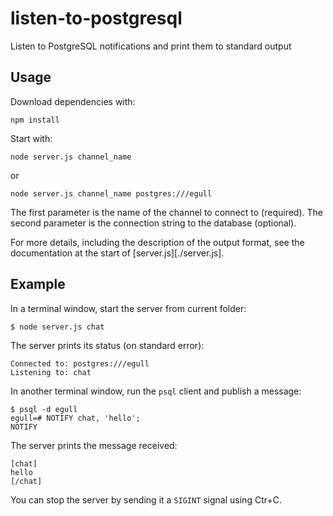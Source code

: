 # listen-to-postgresql
Listen to PostgreSQL notifications and print them to standard output

## Usage

Download dependencies with:

```
npm install
```

Start with:

```
node server.js channel_name
```

or

```
node server.js channel_name postgres:///egull
```

The first parameter is the name of the channel to connect to (required).
The second parameter is the connection string to the database (optional).

For more details, including the description of the output format, see the
documentation at the start of [server.js][./server.js].

## Example

In a terminal window, start the server from current folder:

```
$ node server.js chat
```

The server prints its status (on standard error):

```
Connected to: postgres:///egull
Listening to: chat
```

In another terminal window, run the `psql` client and publish a message:

```
$ psql -d egull
egull=# NOTIFY chat, 'hello';
NOTIFY
```

The server prints the message received:

```
[chat]
hello
[/chat]
```

You can stop the server by sending it a `SIGINT` signal using Ctr+C.
